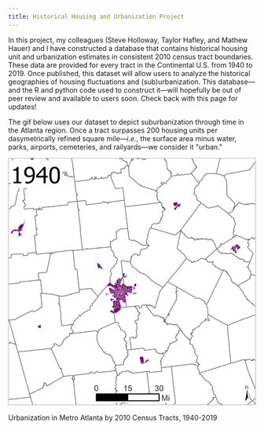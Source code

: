 ```yaml
---
title: Historical Housing and Urbanization Project
---
```


In this project, my colleagues (Steve Holloway, Taylor Hafley, and Mathew Hauer) and I have constructed a database that contains historical housing unit and urbanization estimates in consistent 2010 census tract boundaries. These data are provided for every tract in the Continental U.S. from 1940 to 2019. Once published, this dataset will allow users to analyze the historical geographies of housing fluctuations and (sub)urbanization. This database&mdash;and the R and python code used to construct it&mdash;will hopefully be out of peer review and available to users soon. Check back with this page for updates!

The gif below uses our dataset to depict suburbanization through time in the Atlanta region. Once a tract surpasses 200 housing units per dasymetrically refined square mile&mdash;*i.e.*, the surface area minus water, parks, airports, cemeteries, and railyards&mdash;we consider it "urban."

<p style="text-align: center">
  <img src="/Projects/atl.gif" width="600" title="Urbanization in Metro Atlanta, 1940-2019"/>
  <figcaption>Urbanization in Metro Atlanta by 2010 Census Tracts, 1940-2019</figcaption>
</p>

